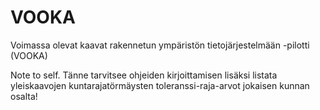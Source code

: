 # VOOKA
Voimassa olevat kaavat rakennetun ympäristön tietojärjestelmään -pilotti (VOOKA)

Note to self. Tänne tarvitsee ohjeiden kirjoittamisen lisäksi listata yleiskaavojen kuntarajatörmäysten toleranssi-raja-arvot jokaisen kunnan osalta!
